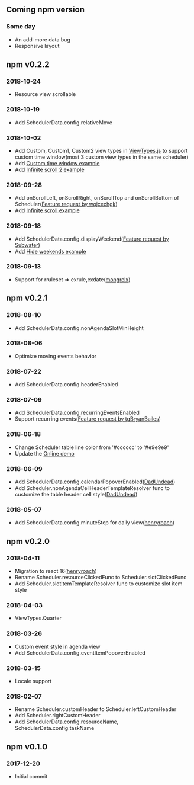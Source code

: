 ## Coming npm version

### Some day
* An add-more data bug 
* Responsive layout

## npm v0.2.2

### 2018-10-24
* Resource view scrollable

### 2018-10-19
* Add SchedulerData.config.relativeMove

### 2018-10-02
* Add Custom, Custom1, Custom2 view types in [ViewTypes.js](https://github.com/StephenChou1017/react-big-scheduler/blob/master/src/ViewTypes.js) to support custom time window(most 3 custom view types in the same scheduler)
* Add [Custom time window example](https://stephenchou1017.github.io/scheduler/#/customtimewindow)
* Add [Infinite scroll 2 example](https://stephenchou1017.github.io/scheduler/#/infinitescroll2)

### 2018-09-28
* Add onScrollLeft, onScrollRight, onScrollTop and onScrollBottom of Scheduler([Feature request by wojcechgk](https://github.com/StephenChou1017/react-big-scheduler/issues/42))
* Add [Infinite scroll example](https://stephenchou1017.github.io/scheduler/#/infinitescroll)

### 2018-09-18
* Add SchedulerData.config.displayWeekend([Feature request by Subwater](https://github.com/StephenChou1017/react-big-scheduler/issues/21))
* Add [Hide weekends example](https://stephenchou1017.github.io/scheduler/#/hideweekends)

### 2018-09-13
* Support for rruleset => exrule,exdate([mongrelx](https://github.com/mongrelx))

## npm v0.2.1

### 2018-08-10
* Add SchedulerData.config.nonAgendaSlotMinHeight

### 2018-08-06
* Optimize moving events behavior

### 2018-07-22
* Add SchedulerData.config.headerEnabled

### 2018-07-09
* Add SchedulerData.config.recurringEventsEnabled
* Support recurring events([Feature request by tgBryanBailes](https://github.com/StephenChou1017/react-big-scheduler/issues/8))

### 2018-06-18
* Change Scheduler table line color from '#cccccc' to '#e9e9e9'
* Update the [Online demo](https://stephenchou1017.github.io/scheduler/#/)

### 2018-06-09
* Add SchedulerData.config.calendarPopoverEnabled([DadUndead](https://github.com/DadUndead))
* Add Scheduler.nonAgendaCellHeaderTemplateResolver func to customize the table header cell style([DadUndead](https://github.com/DadUndead))

### 2018-05-07
* Add SchedulerData.config.minuteStep for daily view([henryroach](https://github.com/henryroach))

## npm v0.2.0

### 2018-04-11
* Migration to react 16([henryroach](https://github.com/henryroach))
* Rename Scheduler.resourceClickedFunc to Scheduler.slotClickedFunc 
* Add Scheduler.slotItemTemplateResolver func to customize slot item style

### 2018-04-03
* ViewTypes.Quarter

### 2018-03-26
* Custom event style in agenda view
* Add SchedulerData.config.eventItemPopoverEnabled

### 2018-03-15
* Locale support

### 2018-02-07
* Rename Scheduler.customHeader to Scheduler.leftCustomHeader 
* Add Scheduler.rightCustomHeader
* Add SchedulerData.config.resourceName, SchedulerData.config.taskName

## npm v0.1.0

### 2017-12-20

* Initial commit